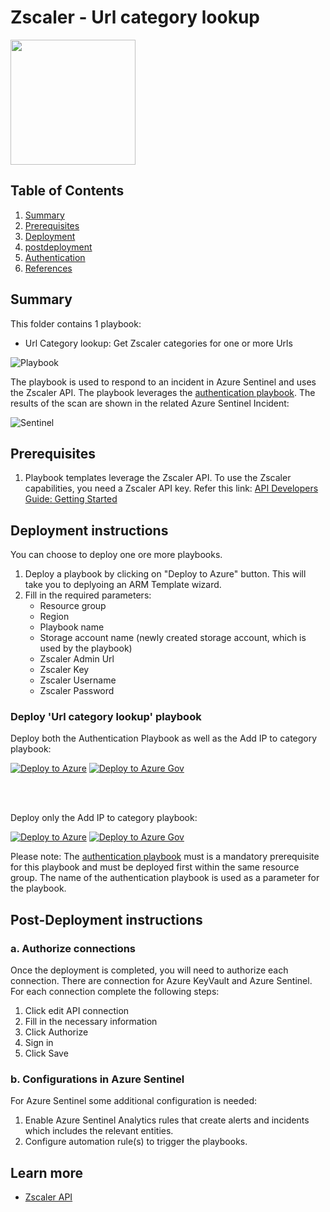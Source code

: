 # Zscaler - Url category lookup

<img src="../Images/Zscaler.png" width="200"><br>
## Table of Contents

1. [Summary](#overview)
1. [Prerequisites](prerequisites)
1. [Deployment](#deployment)
1. [postdeployment](postdeployment)
1. [Authentication](#Authentication)
1. [References](#references)

<a name="summary"></a>

## Summary

This folder contains 1 playbook:
* Url Category lookup: Get Zscaler categories for one or more Urls

![Playbook](../Images/Url-Category-Lookup.png)

The playbook is used to respond to an incident in Azure Sentinel and uses the Zscaler API. The playbook leverages the [authentication playbook](../authentication/readme.md).  The results of the scan are shown in the related Azure Sentinel Incident:

![Sentinel](../Images/Sentinel_URL_Category_Lookup.png)

<a name="Prerequisites"></a>

## Prerequisites

1. Playbook templates leverage the Zscaler API. To use the Zscaler capabilities, you need a Zscaler API key. Refer this link: [API Developers Guide: Getting Started](https://help.zscaler.com/zia/api-getting-started)

<a name="deployment"></a>

## Deployment instructions

You can choose to deploy one ore more playbooks.

1. Deploy a playbook by clicking on "Deploy to Azure" button. This will take you to deplyoing an ARM Template wizard.
2. Fill in the required parameters:
    * Resource group
    * Region
    * Playbook name
    * Storage account name (newly created storage account, which is used by the playbook)
    * Zscaler Admin Url
    * Zscaler Key
    * Zscaler Username
    * Zscaler Password

### Deploy 'Url category lookup' playbook

Deploy both the Authentication Playbook as well as the Add IP to category playbook:

[![Deploy to Azure](https://aka.ms/deploytoazurebutton)](https://portal.azure.com/#create/Microsoft.Template/uri/https%3A%2F%2Fraw.githubusercontent.com%2FAzure%2FAzure-Sentinel%2Fmaster%2FPlaybooks%2FZscaler%2FUrl-Category-Lookup%2Fdeployboth.json)
[![Deploy to Azure Gov](https://aka.ms/deploytoazuregovbutton)](https://portal.azure.us/#create/Microsoft.Template/uri/https%3A%2F%2Fraw.githubusercontent.com%2FAzure%2FAzure-Sentinel%2Fmaster%2FPlaybooks%2FZscaler%2FUrl-Category-Lookup%2Fdeployboth.json)

<br/><br/>

Deploy only the Add IP to category playbook:

[![Deploy to Azure](https://aka.ms/deploytoazurebutton)](https://portal.azure.com/#create/Microsoft.Template/uri/https%3A%2F%2Fraw.githubusercontent.com%2FAzure%2FAzure-Sentinel%2Fmaster%2FPlaybooks%2FZscaler%2FUrl-Category-Lookup%2Fazuredeploy.json)
[![Deploy to Azure Gov](https://aka.ms/deploytoazuregovbutton)](https://portal.azure.us/#create/Microsoft.Template/uri/https%3A%2F%2Fraw.githubusercontent.com%2FAzure%2FAzure-Sentinel%2Fmaster%2FPlaybooks%2FZscaler%2FUrl-Category-Lookup%2Fazuredeploy.json)

Please note: The [authentication playbook](../authentication/) must is a mandatory prerequisite for this playbook and must be deployed first within the same resource group. The name of the authentication playbook is used as a parameter for the playbook.

<a name="postdeployment"></a>

## Post-Deployment instructions
### a. Authorize connections
Once the deployment is completed, you will need to authorize each connection. There are connection for Azure KeyVault and Azure Sentinel. For each connection complete the following steps:
 1. Click edit API connection
 1. Fill in the necessary information
 1. Click Authorize
 1. Sign in
 1. Click Save


### b. Configurations in Azure Sentinel
For Azure Sentinel some additional configuration is needed:
1. Enable Azure Sentinel Analytics rules that create alerts and incidents which includes the relevant entities.
1. Configure automation rule(s) to trigger the playbooks.


<a name="references"></a>

## Learn more
* <a href="https://help.zscaler.com/zia/api" target="_blank">Zscaler API</a>
